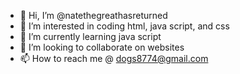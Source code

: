 - 👋 Hi, I’m @natethegreathasreturned
- 👀 I’m interested in coding html, java script, and css
- 🌱 I’m currently learning java script
- 💞️ I’m looking to collaborate on websites
- 📫 How to reach me @ dogs8774@gmail.com

<!---
natethegreathasreturned/natethegreathasreturned is a ✨ special ✨ repository because its `README.md` (this file) appears on your GitHub profile.
You can click the Preview link to take a look at your changes.
--->
